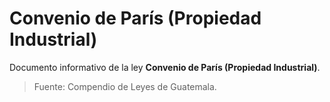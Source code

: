 # Convenio de París (Propiedad Industrial)

Documento informativo de la ley **Convenio de París (Propiedad Industrial)**.

> Fuente: Compendio de Leyes de Guatemala.